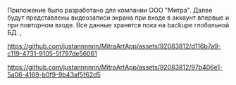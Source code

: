 Приложение было разработано для компании ООО "Митра". Далее будут представлены видеозаписи экрана при входе в аккаунт впервые и при повторном входе. Все данные хранятся пока на backupе глобальной БД. ,

https://github.com/justannnnnn/MitraArtApp/assets/92083812/d116b7a9-c119-4731-9105-5f797de56061

https://github.com/justannnnnn/MitraArtApp/assets/92083812/97b406e1-5a06-4169-b0f9-9b43af5f62d5





